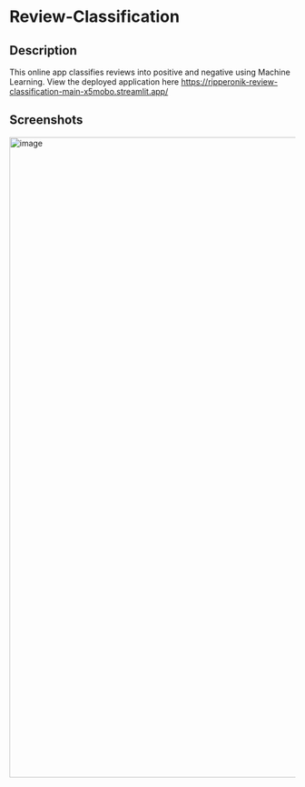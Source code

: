 # Review-Classification
## Description 
This online app classifies reviews into positive and negative using Machine Learning. View the deployed application here https://ripperonik-review-classification-main-x5mobo.streamlit.app/
## Screenshots
<img width="1126" alt="image" src="https://github.com/RipperOnik/Review-Classification/assets/55228345/3dfcafaf-c7a0-4fab-b72c-29fc6b0dfd70">

